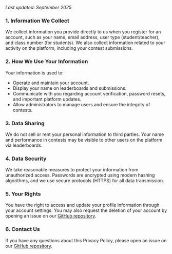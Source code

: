 _Last updated: September 2025_

### 1. Information We Collect

We collect information you provide directly to us when you register for an account, such as your name, email address, user type (student/teacher), and class number (for students). We also collect information related to your activity on the platform, including your contest submissions.

### 2. How We Use Your Information

Your information is used to:

*   Operate and maintain your account.
*   Display your name on leaderboards and submissions.
*   Communicate with you regarding account verification, password resets, and important platform updates.
*   Allow administrators to manage users and ensure the integrity of contests.

### 3. Data Sharing

We do not sell or rent your personal information to third parties. Your name and performance in contests may be visible to other users on the platform via leaderboards.

### 4. Data Security

We take reasonable measures to protect your information from unauthorized access. Passwords are encrypted using modern hashing algorithms, and we use secure protocols (HTTPS) for all data transmission.

### 5. Your Rights

You have the right to access and update your profile information through your account settings. You may also request the deletion of your account by opening an issue on our [GitHub repository](https://github.com/Hostek/math-contest/issues).

### 6. Contact Us

If you have any questions about this Privacy Policy, please open an issue on our [GitHub repository](https://github.com/Hostek/math-contest/issues).
